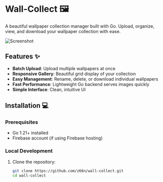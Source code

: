 # Wall-Collect 🖼️

A beautiful wallpaper collection manager built with Go. Upload, organize, view, and download your wallpaper collection with ease.

![Screenshot](https://github.com/user-attachments/assets/f5b1b6e1-c5ef-4d65-b2f8-6f40cdeaca2b)

## Features ✨

- **Batch Upload**: Upload multiple wallpapers at once
- **Responsive Gallery**: Beautiful grid display of your collection
- **Easy Management**: Rename, delete, or download individual wallpapers
- **Fast Performance**: Lightweight Go backend serves images quickly
- **Simple Interface**: Clean, intuitive UI

## Installation 💻

### Prerequisites
- Go 1.21+ installed
- Firebase account (if using Firebase hosting)

### Local Development
1. Clone the repository:
   ```bash
   git clone https://github.com/z66n/wall-collect.git
   cd wall-collect
